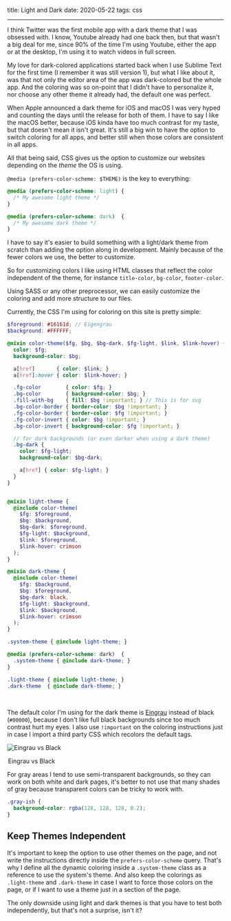 title: Light and Dark
date: 2020-05-22
tags: css

----
I think Twitter was the first mobile app with a dark theme that I was obsessed with. I know, Youtube already had one back then, but that wasn't a big deal for me, since 90% of the time I'm using Youtube, either the app or at the desktop, I'm using it to watch videos in full screen.

My love for dark-colored applications started back when I use Sublime Text for the first time (I remember it was still version 1), but what I like about it, was that not only the editor area of the app was dark-colored but the whole app. And the coloring was so on-point that I didn't have to personalize it, nor choose any other theme it already had, the default one was perfect.

When Apple announced a dark theme for iOS and macOS I was very hyped and counting the days until the release for both of them. I have to say I like the macOS better, because iOS kinda have too much contrast for my taste, but that doesn't mean it isn't great. It's still a big win to have the option to switch coloring for all apps, and better still when those colors are consistent in all apps.

All that being said, CSS gives us the option to customize our websites depending on the _theme_ the OS is using.

`@media (prefers-color-scheme: $THEME)` is the key to everything:

```css
@media (prefers-color-scheme: light) {
  /* My awesome light theme */
}

@media (prefers-color-scheme: dark)  {
  /* My awesome dark theme */
}
```

I have to say it's easier to build something with a light/dark theme from scratch than adding the option along in development. Mainly because of the fewer colors we use, the better to customize.

So for customizing colors I like using HTML classes that reflect the color independent of the theme, for instance `title-color`, `bg-color`, `footer-color`.

Using SASS or any other preprocessor, we can easily customize the coloring and add more structure to our files.

Currently, the CSS I'm using for coloring on this site is pretty simple:

```scss
$foreground: #16161d; // Eigengrau
$background: #FFFFFF;

@mixin color-theme($fg, $bg, $bg-dark, $fg-light, $link, $link-hover) {
  color: $fg;
  background-color: $bg;

  a[href]       { color: $link; }
  a[href]:hover { color: $link-hover; }

  .fg-color        { color: $fg; }
  .bg-color        { background-color: $bg; }
  .fill-with-bg    { fill: $bg !important; } // This is for svg
  .bg-color-border { border-color: $bg !important; }
  .fg-color-border { border-color: $fg !important; }
  .fg-color-invert { color: $bg !important; }
  .bg-color-invert { background-color: $fg !important; }

  // for dark backgrounds (or even darker when using a dark theme)
  .bg-dark {
    color: $fg-light;
    background-color: $bg-dark;

    a[href] { color: $fg-light; }
  }
}


@mixin light-theme {
  @include color-theme(
    $fg: $foreground,
    $bg: $background,
    $bg-dark: $foreground,
    $fg-light: $background,
    $link: $foreground,
    $link-hover: crimson
  );
}

@mixin dark-theme {
  @include color-theme(
    $fg: $background,
    $bg: $foreground,
    $bg-dark: black,
    $fg-light: $background,
    $link: $background,
    $link-hover: crimson
  );
}

.system-theme { @include light-theme; }

@media (prefers-color-scheme: dark)  {
  .system-theme { @include dark-theme; }
}

.light-theme { @include light-theme; }
.dark-theme  { @include dark-theme; }
```

<br>

The default color I'm using for the dark theme is [Eingrau][eingrau] instead of black (`#00000`), because I don't like full black backgrounds since too much contrast hurt my eyes. I also use `!important`  on the coloring instructions just in case I import a third party CSS which recolors the default tags.

<picture>

![Eingrau vs Black][eingrau-image]

<legend>Eingrau vs Black</legend>
</picture>

For gray areas I tend to use semi-transparent backgrounds, so they can work on both white and dark pages, it's better to not use that many shades of gray because transparent colors can be tricky to work with.

```css
.gray-ish {
  background-color: rgba(128, 128, 128, 0.2);
}
```

## Keep Themes Independent

It's important to keep the option to use other themes on the page, and not write the instructions directly inside the `prefers-color-scheme` query. That's  why I define all the dynamic coloring inside a `.system-theme` class as a reference to use the system's theme. And also keep the colorings as `.light-theme` and `.dark-theme` in case I want to force those colors on the page, or if I want to use a theme just in a section of the page.


The only downside using light and dark themes is that you have to test both independently, but that's not a surprise, isn't it?




[eingrau]: https://en.wikipedia.org/wiki/Eigengrau
[eingrau-image]: https://upload.wikimedia.org/wikipedia/commons/thumb/4/47/Eigengrau-vs-black.png/239px-Eigengrau-vs-black.png

